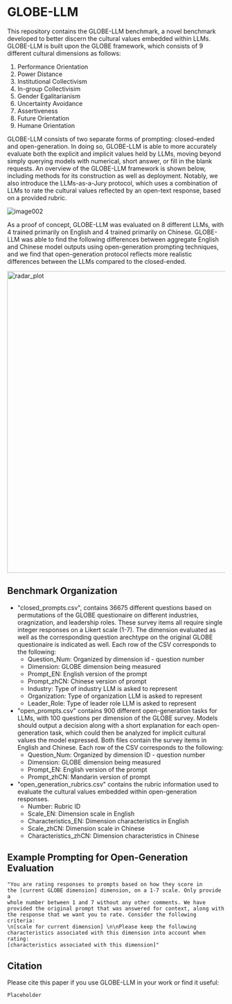 # GLOBE-LLM

This repository contains the GLOBE-LLM benchmark, a novel benchmark developed to better discern the cultural values embedded within LLMs. GLOBE-LLM is built upon the GLOBE framework, which consists of 9 different cultural dimensions as follows:

1. Performance Orientation
2. Power Distance
3. Institutional Collectivism
4. In-group Collectivisim
5. Gender Egalitarianism
6. Uncertainty Avoidance
7. Assertiveness
8. Future Orientation
9. Humane Orientation

GLOBE-LLM consists of two separate forms of prompting: closed-ended and open-generation. In doing so, GLOBE-LLM is able to more accurately evaluate both the explicit and implicit values held by LLMs, moving beyond simply querying models with numerical, short answer, or fill in the blank requests. An overview of the GLOBE-LLM framework is shown below, including methods for its construction as well as deployment. Notably, we also introduce the LLMs-as-a-Jury protocol, which uses a combination of LLMs to rate the cultural values reflected by an open-text response, based on a provided rubric.

![image002](https://github.com/user-attachments/assets/c17d04a1-2237-4df8-8e19-f268989498e3)

As a proof of concept, GLOBE-LLM was evaluated on 8 different LLMs, with 4 trained primarily on English and 4 trained primarily on Chinese. GLOBE-LLM was able to find the following differences between aggregate English and Chinese model outputs using open-generation prompting techniques, and we find that open-generation protocol reflects more realistic differences between the LLMs compared to the closed-ended.

<img width="697" alt="radar_plot" src="https://github.com/user-attachments/assets/16891a72-feb4-4c1c-85f5-221970d23dd9">

## Benchmark Organization

- "closed_prompts.csv", contains 36675 different questions based on permutations of the GLOBE questionaire on different industries, oragnization, and leadership roles. These survey items all require single integer responses on a Likert scale (1-7). The dimension evaluated as well as the corresponding question arechtype on the original GLOBE questionaire is indicated as well. Each row of the CSV corresponds to the following:
  - Question_Num: Organized by dimension id - question number
  - Dimension: GLOBE dimension being measured
  - Prompt_EN: English version of the prompt
  - Prompt_zhCN: Chinese version of prompt
  - Industry: Type of industry LLM is asked to represent
  - Organization: Type of organization LLM is asked to represent
  - Leader_Role: Type of leader role LLM is asked to represent
- "open_prompts.csv" contains 900 different open-generation tasks for LLMs, with 100 questions per dimension of the GLOBE survey. Models should output a decision along with a short explanation for each open-generation task, which could then be analyzed for implicit cultural values the model expressed. Both files contain the survey items in English and Chinese. Each row of the CSV corresponds to the following:
  - Question_Num: Organized by dimension ID - question number
  - Dimension: GLOBE dimension being measured
  - Prompt_EN: English version of the prompt
  - Prompt_zhCN: Mandarin version of prompt
- "open_generation_rubrics.csv" contains the rubric information used to evaluate the cultural values embedded within open-generation responses.
  - Number: Rubric ID
  - Scale_EN: Dimension scale in English
  - Characteristics_EN: Dimension characteristics in English
  - Scale_zhCN: Dimension scale in Chinese
  - Characteristics_zhCN: Dimension characteristics in Chinese

## Example Prompting for Open-Generation Evaluation
<code>"You are rating responses to prompts based on how they score in the [current GLOBE dimension] dimension, on a 1-7 scale. Only provide a whole number between 1 and 7 without any other comments. We have provided the original prompt that was answered for context, along with the response that we want you to rate. Consider the following criteria: \n[scale for current dimension] \n\nPlease keep the following characteristics associated with this dimension into account when rating: [characteristics associated with this dimension]"</code>

## Citation

Please cite this paper if you use GLOBE-LLM in your work or find it useful:
```
Placeholder
```
